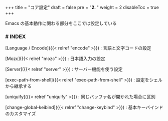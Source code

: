 +++
title = "コア設定"
draft = false
pre = "<b>2. </b>"
weight = 2
disableToc = true
+++

Emacs の基本動作に関わる部分をここでは設定している


### # INDEX

[Language / Encode]({{< relref "encode" >}})
: 言語と文字コードの設定

[Mozc]({{< relref "mozc" >}})
: 日本語入力の設定

[Server]({{< relref "server" >}})
: サーバー機能を使う設定

[exec-path-from-shell]({{< relref "exec-path-from-shell" >}})
: 設定をシェルから継承する

[uniquify]({{< relref "uniquify" >}})
: 同じバッファ名が開かれた場合に区別

[change-global-keibind]({{< relref "change-keybind" >}})
: 基本キーバインドのカスタマイズ

